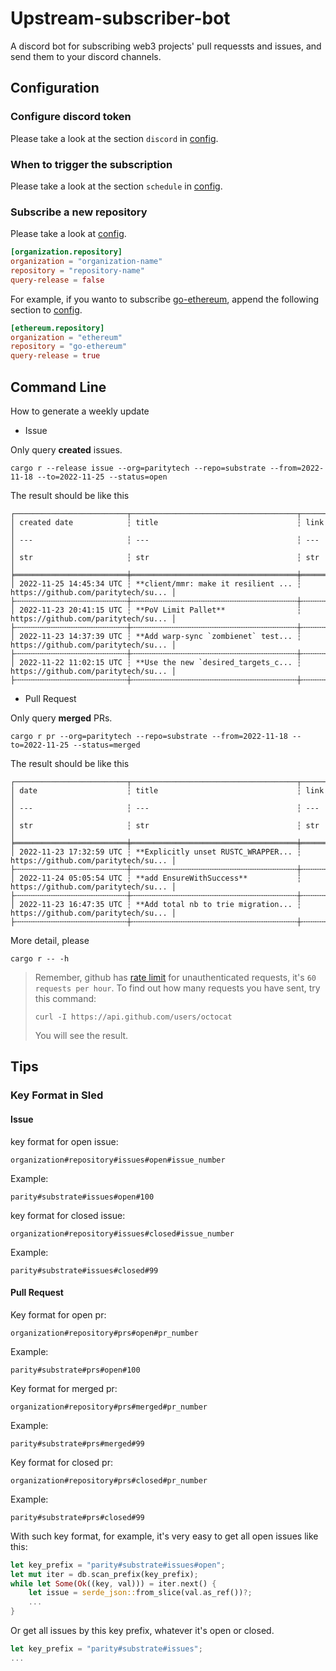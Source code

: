 # Upstream-subscriber-bot
A discord bot for subscribing web3 projects' pull requessts and issues, and send them to your discord channels.

## Configuration
### Configure discord token
Please take a look at the section `discord` in [config](./config.toml).

### When to trigger the subscription
Please take a look at the section `schedule` in [config](./config.toml).

### Subscribe a new repository

Please take a look at [config](./config.toml).
```toml
[organization.repository]
organization = "organization-name"
repository = "repository-name"
query-release = false
```

For example, if you wanto to subscribe [go-ethereum](https://github.com/ethereum/go-ethereum), append the following section to [config](./config.toml).
```toml
[ethereum.repository]
organization = "ethereum"
repository = "go-ethereum"
query-release = true
```

## Command Line

How to generate a weekly update
- Issue

Only query **created** issues.
```shell
cargo r --release issue --org=paritytech --repo=substrate --from=2022-11-18 --to=2022-11-25 --status=open
```

The result should be like this
```
┌─────────────────────────┬─────────────────────────────────────┬─────────────────────────────────────┐
│ created date            ┆ title                               ┆ link                                │
│ ---                     ┆ ---                                 ┆ ---                                 │
│ str                     ┆ str                                 ┆ str                                 │
╞═════════════════════════╪═════════════════════════════════════╪═════════════════════════════════════╡
│ 2022-11-25 14:45:34 UTC ┆ **client/mmr: make it resilient ... ┆ https://github.com/paritytech/su... │
├╌╌╌╌╌╌╌╌╌╌╌╌╌╌╌╌╌╌╌╌╌╌╌╌╌┼╌╌╌╌╌╌╌╌╌╌╌╌╌╌╌╌╌╌╌╌╌╌╌╌╌╌╌╌╌╌╌╌╌╌╌╌╌┼╌╌╌╌╌╌╌╌╌╌╌╌╌╌╌╌╌╌╌╌╌╌╌╌╌╌╌╌╌╌╌╌╌╌╌╌╌┤
│ 2022-11-23 20:41:15 UTC ┆ **PoV Limit Pallet**                ┆ https://github.com/paritytech/su... │
├╌╌╌╌╌╌╌╌╌╌╌╌╌╌╌╌╌╌╌╌╌╌╌╌╌┼╌╌╌╌╌╌╌╌╌╌╌╌╌╌╌╌╌╌╌╌╌╌╌╌╌╌╌╌╌╌╌╌╌╌╌╌╌┼╌╌╌╌╌╌╌╌╌╌╌╌╌╌╌╌╌╌╌╌╌╌╌╌╌╌╌╌╌╌╌╌╌╌╌╌╌┤
│ 2022-11-23 14:37:39 UTC ┆ **Add warp-sync `zombienet` test... ┆ https://github.com/paritytech/su... │
├╌╌╌╌╌╌╌╌╌╌╌╌╌╌╌╌╌╌╌╌╌╌╌╌╌┼╌╌╌╌╌╌╌╌╌╌╌╌╌╌╌╌╌╌╌╌╌╌╌╌╌╌╌╌╌╌╌╌╌╌╌╌╌┼╌╌╌╌╌╌╌╌╌╌╌╌╌╌╌╌╌╌╌╌╌╌╌╌╌╌╌╌╌╌╌╌╌╌╌╌╌┤
│ 2022-11-22 11:02:15 UTC ┆ **Use the new `desired_targets_c... ┆ https://github.com/paritytech/su... │
├╌╌╌╌╌╌╌╌╌╌╌╌╌╌╌╌╌╌╌╌╌╌╌╌╌┼╌╌╌╌╌╌╌╌╌╌╌╌╌╌╌╌╌╌╌╌╌╌╌╌╌╌╌╌╌╌╌╌╌╌╌╌╌┼╌╌╌╌╌╌╌╌╌╌╌╌╌╌╌╌╌╌╌╌╌╌╌╌╌╌╌╌╌╌╌╌╌╌╌╌╌┤
```

- Pull Request

Only query **merged** PRs.
```shell
cargo r pr --org=paritytech --repo=substrate --from=2022-11-18 --to=2022-11-25 --status=merged
```

The result should be like this
```
┌─────────────────────────┬─────────────────────────────────────┬─────────────────────────────────────┐
│ date                    ┆ title                               ┆ link                                │
│ ---                     ┆ ---                                 ┆ ---                                 │
│ str                     ┆ str                                 ┆ str                                 │
╞═════════════════════════╪═════════════════════════════════════╪═════════════════════════════════════╡
│ 2022-11-23 17:32:59 UTC ┆ **Explicitly unset RUSTC_WRAPPER... ┆ https://github.com/paritytech/su... │
├╌╌╌╌╌╌╌╌╌╌╌╌╌╌╌╌╌╌╌╌╌╌╌╌╌┼╌╌╌╌╌╌╌╌╌╌╌╌╌╌╌╌╌╌╌╌╌╌╌╌╌╌╌╌╌╌╌╌╌╌╌╌╌┼╌╌╌╌╌╌╌╌╌╌╌╌╌╌╌╌╌╌╌╌╌╌╌╌╌╌╌╌╌╌╌╌╌╌╌╌╌┤
│ 2022-11-24 05:05:54 UTC ┆ **add EnsureWithSuccess**           ┆ https://github.com/paritytech/su... │
├╌╌╌╌╌╌╌╌╌╌╌╌╌╌╌╌╌╌╌╌╌╌╌╌╌┼╌╌╌╌╌╌╌╌╌╌╌╌╌╌╌╌╌╌╌╌╌╌╌╌╌╌╌╌╌╌╌╌╌╌╌╌╌┼╌╌╌╌╌╌╌╌╌╌╌╌╌╌╌╌╌╌╌╌╌╌╌╌╌╌╌╌╌╌╌╌╌╌╌╌╌┤
│ 2022-11-23 16:47:35 UTC ┆ **Add total nb to trie migration... ┆ https://github.com/paritytech/su... │
├╌╌╌╌╌╌╌╌╌╌╌╌╌╌╌╌╌╌╌╌╌╌╌╌╌┼╌╌╌╌╌╌╌╌╌╌╌╌╌╌╌╌╌╌╌╌╌╌╌╌╌╌╌╌╌╌╌╌╌╌╌╌╌┼╌╌╌╌╌╌╌╌╌╌╌╌╌╌╌╌╌╌╌╌╌╌╌╌╌╌╌╌╌╌╌╌╌╌╌╌╌┤
```

More detail, please
```
cargo r -- -h
```

> Remember, github has [rate limit](https://docs.github.com/en/rest/overview/resources-in-the-rest-api#rate-limiting) for unauthenticated requests, it's `60 requests per hour`.
> To find out how many requests you have sent, try this command:
> ```
> curl -I https://api.github.com/users/octocat
> ```
> You will see the result.

## Tips
### Key Format in Sled

#### Issue

key format for open issue:
```
organization#repository#issues#open#issue_number
```
Example:
```
parity#substrate#issues#open#100
```

key format for closed issue:
```
organization#repository#issues#closed#issue_number
```

Example:
```
parity#substrate#issues#closed#99
```

#### Pull Request

Key format for open pr:
```
organization#repository#prs#open#pr_number
```
Example:
```
parity#substrate#prs#open#100
```

Key format for merged pr:
```
organization#repository#prs#merged#pr_number
```

Example:
```
parity#substrate#prs#merged#99
```

Key format for closed pr:
```
organization#repository#prs#closed#pr_number
```

Example:
```
parity#substrate#prs#closed#99
```

With such key format, for example, it's very easy to get all open issues like this:
```rust
let key_prefix = "parity#substrate#issues#open";
let mut iter = db.scan_prefix(key_prefix);
while let Some(Ok((key, val))) = iter.next() {
    let issue = serde_json::from_slice(val.as_ref())?;
    ...
}
```

Or get all issues by this key prefix, whatever it's open or closed.
```rust
let key_prefix = "parity#substrate#issues";
...
```